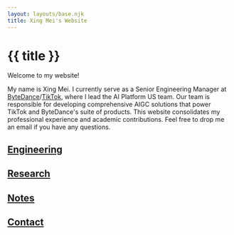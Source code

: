 ```yaml
---
layout: layouts/base.njk
title: Xing Mei's Website
---
```

# {{ title }}

Welcome to my website! 

My name is Xing Mei. I currently serve as a Senior Engineering Manager at [ByteDance](https://bytedance.com/en/)/[TikTok](https://tiktok.com/), where I lead the AI Platform US team. Our team is responsible for developing comprehensive AIGC solutions that power TikTok and ByteDance's suite of products. This website consolidates my professional experience and academic contributions. Feel free to drop me an email if you have any questions.

## [Engineering](https://www.linkedin.com/in/xingmei)

## [Research](research)

## [Notes](notes)

## [Contact](mailto:xmei2005@gmail.com)
